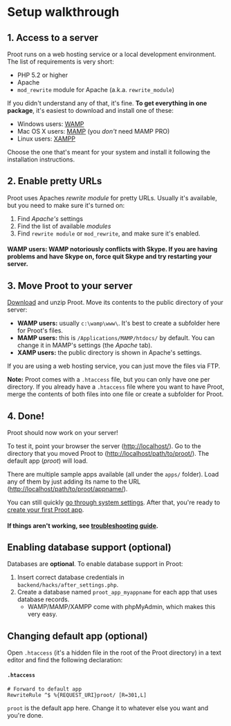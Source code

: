 
# Setup walkthrough



## 1. Access to a server

Proot runs on a web hosting service or a local development environment. The list of requirements is very short:

- PHP 5.2 or higher
- Apache
- `mod_rewrite` module for Apache (a.k.a. `rewrite_module`)

If you didn't understand any of that, it's fine. **To get everything in one package**, it's easiest to download and install one of these:

- Windows users: <a href="http://www.wampserver.com/en/#begin-wrapper" target="_blank">WAMP</a>
- Mac OS X users: <a href="http://www.mamp.info/en/index.html" target="_blank">MAMP</a> (you *don't* need MAMP PRO)
- Linux users: <a href="http://www.apachefriends.org/en/xampp-linux.html" target="_blank">XAMPP</a>

Choose the one that's meant for your system and install it following the installation instructions.



## 2. Enable pretty URLs

Proot uses Apaches *rewrite module* for pretty URLs. Usually it's available, but you need to make sure it's turned on:

1. Find *Apache's* settings
2. Find the list of available *modules*
3. Find `rewrite module` or `mod_rewrite`, and make sure it's enabled.

#### **WAMP users: WAMP notoriously conflicts with Skype. If you are having problems and have Skype on, force quit Skype and try restarting your server.**



## 3. Move Proot to your server

[Download](https://bitbucket.org/Eiskis/proot/downloads/proot.zip) and unzip Proot. Move its contents to the public directory of your server:

- **WAMP users:** usually `c:\wamp\www\`. It's best to create a subfolder here for Proot's files.
- **MAMP users:** this is `/Applications/MAMP/htdocs/` by default. You can change it in MAMP's settings (the *Apache* tab).
- **XAMP users:** the public directory is shown in Apache's settings.

If you are using a web hosting service, you can just move the files via FTP.

**Note:** Proot comes with a `.htaccess` file, but you can only have one per directory. If you already have a `.htaccess` file where you want to have Proot, merge the contents of both files into one file or create a subfolder for Proot.



## 4. Done!

Proot should now work on your server!

To test it, point your browser the server ([http://localhost/](http://localhost/)). Go to the directory that you moved Proot to ([http://localhost/path/to/proot/](http://localhost/path/to/proot/)). The default app (*proot*) will load.

There are multiple sample apps available (all under the `apps/` folder). Load any of them by just adding its name to the URL ([http://localhost/path/to/proot/appname/](http://localhost/path/to/proot/appname/)).

You can still quickly [go through system settings](?category=backend&id=settings). After that, you're ready to [create your first Proot app](?category=tutorials&id=first-app).

#### **If things aren't working, see [troubleshooting guide](?category=proot&id=troubleshooting).**



## Enabling database support (optional)

Databases are **optional**. To enable database support in Proot:

1. Insert correct database credentials in `backend/hacks/after_settings.php`.
2. Create a database named `proot_app_myappname` for each app that uses database records.
	- WAMP/MAMP/XAMPP come with phpMyAdmin, which makes this very easy.



## Changing default app (optional)

Open `.htaccess` (it's a hidden file in the root of the Proot directory) in a text editor and find the following declaration:

#### `.htaccess`
	# Forward to default app
	RewriteRule ^$ %{REQUEST_URI}proot/ [R=301,L]			

`proot` is the default app here. Change it to whatever else you want and you're done.

